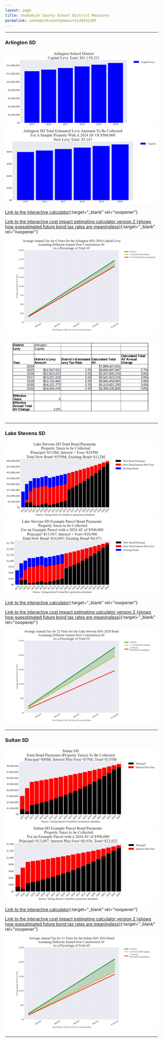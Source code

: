 ```yaml
---
layout: page
title: Snohomish County School District Measures
permalink: snohomishcountymeasures20241105
---
```


___

### Arlington SD

![Arlington SD capital levy totals chart](pagesManual/LeviesReport/20241105/ArlingtonCapital.png "Arlington SD capital levy totals chart")
![Arlington SD capital levy example parcel chart](pagesManual/LeviesReport/20241105/ArlingtonCapitalParcel.png "Arlington SD capital  example parcel chart")

[Link to the interactive calculator](calculator_arlington_capital_20241105_enhanced){:target="_blank" rel="noopener"}

[Link to the interactive cost impact estimating calculator version 2 {shows how guesstimated future bond tax rates are meaningless}](table_arlington_capital_levy_20241105){:target="_blank" rel="noopener"}

![Arlington SD average annual costs for different new construction rates](pagesManual/LeviesReport/20241105/ArlingtonCapitalLevyNewConstruction.png "Arlington SD new construction chart")

![Arlington SD effective annual Total AV change](pagesManual/LeviesReport/20241105/ArlingtonSDCapitalEffNewConstructionRate.png "Arlington SD new construction rate table")

___

### Lake Stevens SD

![Lake Stevens SD bond totals chart](pagesManual/LeviesReport/20241105/LakeStevens.png "Lake Stevens SD bond totals chart")
![Lake Stevens SD bond example parcel chart](pagesManual/LeviesReport/20241105/LakeStevensParcel.png "Lake Stevens SD bond example parcel chart")

[Link to the interactive calculator](calculator_lake_stevens_20241105_enhanced){:target="_blank" rel="noopener"}

[Link to the interactive cost impact estimating calculator version 2 {shows how guesstimated future bond tax rates are meaningless}](table_lake_stevens_bond_20241105){:target="_blank" rel="noopener"}

![Lake Stevens SD average annual costs for different new construction rates](pagesManual/LeviesReport/20241105/LakeStevensNewConstruction.png "Lake Stevens SD new construction chart")

___

### Sultan SD

![Sultan SD bond totals chart](pagesManual/LeviesReport/20241105/Sultan.png "Sultan SD bond totals chart")
![Sultan SD bond example parcel chart](pagesManual/LeviesReport/20241105/SultanParcel.png "Sultan SD bond example parcel chart")

[Link to the interactive calculator](calculator_sultan_20241105_enhanced){:target="_blank" rel="noopener"}

[Link to the interactive cost impact estimating calculator version 2 {shows how guesstimated future bond tax rates are meaningless}](table_sultan_bond_20241105){:target="_blank" rel="noopener"}

![Sultan SD average annual costs for different new construction rates](pagesManual/LeviesReport/20241105/SultanNewConstruction.png "Sultan SD new construction chart")

___


